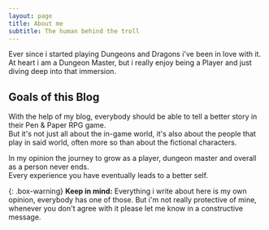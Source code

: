 ```yaml
---
layout: page
title: About me
subtitle: The human behind the troll
---
```


Ever since i started playing Dungeons and Dragons i've been in love with it.  
At heart i am a Dungeon Master, but i really enjoy being a Player and just diving deep into that immersion.

## Goals of this Blog
With the help of my blog, everybody should be able to tell a better story in their Pen & Paper RPG game.    
But it's not just all about the in-game world, it's also about the people that play in said world, often more so than about the fictional characters. 

In my opinion the journey to grow as a player, dungeon master and overall as a person never ends.   
Every experience you have eventually leads to a better self.

{: .box-warning}
**Keep in mind:** Everything i write about here is my own opinion, everybody has one of those. But i'm not really protective of mine, whenever you don't agree with it please let me know in a constructive message. 
